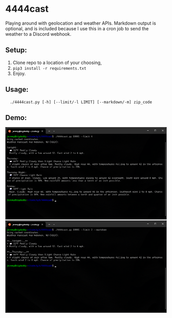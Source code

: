 # 4444cast
Playing around with geolocation and weather APIs. Markdown output is optional, and is included because I use this in a cron job to send the weather to a Discord webhook.

## Setup:
1. Clone repo to a location of your choosing,
2. `pip3 install -r requirements.txt`
2. Enjoy.

## Usage:
```
  ./4444cast.py [-h] [--limit/-l LIMIT] [--markdown/-m] zip_code
```
## Demo:
![Console output screenshot](.4444cast_demo1.png "Console output screenshot")
![Markdown output screenshot](.4444cast_demo2.png "Markdown output screenshot")
